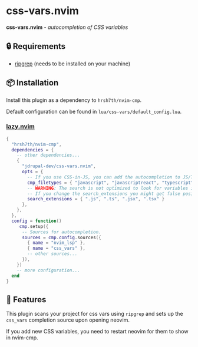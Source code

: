 # css-vars.nvim

**css-vars.nvim** - _autocompletion of CSS variables_

## :lock: Requirements

- [ripgrep](https://github.com/BurntSushi/ripgrep) (needs to be installed on your machine)

## :package: Installation

Install this plugin as a dependency to `hrsh7th/nvim-cmp`.

Default configuration can be found in `lua/css-vars/default_config.lua`.

### [lazy.nvim](https://github.com/folke/lazy.nvim)
```lua
{
  "hrsh7th/nvim-cmp",
  dependencies = {
    -- other dependencies...
    {
      "jdrupal-dev/css-vars.nvim",
      opts = {
        -- If you use CSS-in-JS, you can add the autocompletion to JS/TS files.
        cmp_filetypes = { "javascript", "javascriptreact", "typescript", "typescriptreact" },
        -- WARNING: The search is not optimized to look for variables in JS files.
        -- If you change the search_extensions you might get false positives and weird completion results.
        search_extensions = { ".js", ".ts", ".jsx", ".tsx" }
      },
    },
  },
  config = function()
     cmp.setup({
      -- Sources for autocompletion.
      sources = cmp.config.sources({
        { name = "nvim_lsp" },
        { name = "css_vars" },
        -- other sources...
      }),
    })
    -- more configuration...
  end
}
```

## :rocket: Features
This plugin scans your project for css vars using `ripgrep` and sets up the `css_vars`
completion source upon opening neovim.

If you add new CSS variables, you need to restart neovim for them to show in nvim-cmp.
